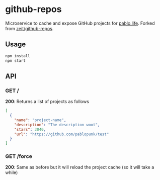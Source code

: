 # github-repos

Microservice to cache and expose GitHub projects for [pablo.life](https://pablo.life). Forked from [zeit/github-repos](https://github.com/zeit/github-repos).

## Usage

```bash
npm install
npm start
```

## API

### GET /

**200**: Returns a list of projects as follows

```json
[
  {
    "name": "project-name",
    "description": "The description woot",
    "stars": 3040,
    "url": "https://github.com/pablopunk/test"
  }
]
```
### GET /force

**200**: Same as before but it will reload the project cache (so it will take a while)
